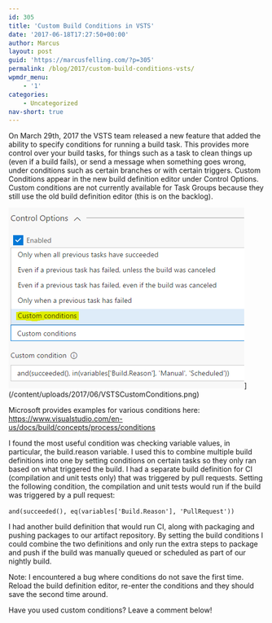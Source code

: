 ```yaml
---
id: 305
title: 'Custom Build Conditions in VSTS'
date: '2017-06-18T17:27:50+00:00'
author: Marcus
layout: post
guid: 'https://marcusfelling.com/?p=305'
permalink: /blog/2017/custom-build-conditions-vsts/
wpmdr_menu:
    - '1'
categories:
    - Uncategorized
nav-short: true
---
```


On March 29th, 2017 the VSTS team released a new feature that added the ability to specify conditions for running a build task. This provides more control over your build tasks, for things such as a task to clean things up (even if a build fails), or send a message when something goes wrong, under conditions such as certain branches or with certain triggers. Custom Conditions appear in the new build definition editor under Control Options. Custom conditions are not currently available for Task Groups because they still use the old build definition editor (this is on the backlog).

![](/content/uploads/2017/06/VSTSCustomConditions.png)](/content/uploads/2017/06/VSTSCustomConditions.png)

Microsoft provides examples for various conditions here: <https://www.visualstudio.com/en-us/docs/build/concepts/process/conditions>

I found the most useful condition was checking variable values, in particular, the build.reason variable. I used this to combine multiple build definitions into one by setting conditions on certain tasks so they only ran based on what triggered the build. I had a separate build definition for CI (compilation and unit tests only) that was triggered by pull requests. Setting the following condition, the compilation and unit tests would run if the build was triggered by a pull request:

`and(succeeded(), eq(variables['Build.Reason'], 'PullRequest'))`

I had another build definition that would run CI, along with packaging and pushing packages to our artifact repository. By setting the build conditions I could combine the two definitions and only run the extra steps to package and push if the build was manually queued or scheduled as part of our nightly build.

Note: I encountered a bug where conditions do not save the first time. Reload the build definition editor, re-enter the conditions and they should save the second time around.

Have you used custom conditions? Leave a comment below!